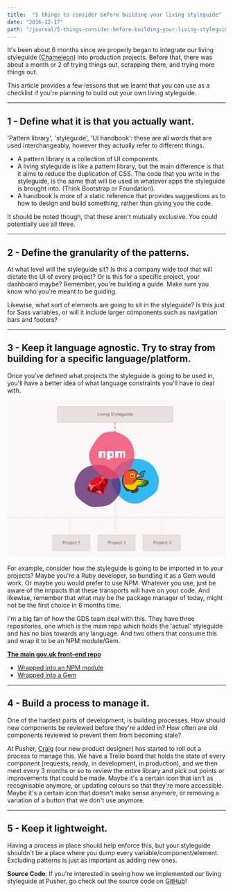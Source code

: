 ```yaml
---
title:  "5 things to consider before building your living styleguide"
date: "2016-12-17"
path: "/journal/5-things-consider-before-building-your-living-styleguide"
---
```


It's been about 6 months since we properly began to integrate our living styleguide ([Chameleon](/project/pusher-chameleon/)) into production projects. Before that, there was about a month or 2 of trying things out, scrapping them, and trying more things out.

This article provides a few lessons that we learnt that you can use as a checklist if you're planning to build out your own living styleguide.

* * *

## 1 - Define what it is that you actually want.
'Pattern library', 'styleguide', 'UI handbook': these are all words that are used interchangeably, however they actually refer to different things.

- A pattern library is a collection of UI components
- A living styleguide is like a pattern library, but the main difference is that it aims to reduce the duplication of CSS. The code that you write in the styleguide, is the same that will be used in whatever apps the styleguide is brought into. (Think Bootstrap or Foundation).
- A handbook is more of a static reference that provides suggestions as to how to design and build something, rather than giving you the code.

It should be noted though, that these aren't mutually exclusive. You could potentially use all three.

* * *

## 2 - Define the granularity of the patterns.
At what level will the styleguide sit? Is this a company wide tool that will dictate the UI of every project? Or is this for a specific project, your dashboard maybe? Remember, you're building a guide. Make sure you know who you're meant to be guiding.

Likewise, what sort of elements are going to sit in the styleguide? Is this just for Sass variables, or will it include larger components such as navigation bars and footers?

* * *

## 3 - Keep it language agnostic. Try to stray from building for a specific language/platform.
Once you've defined what projects the styleguide is going to be used in, you'll have a better idea of what language constraints you'll have to deal with.

![Importing Styleguides](./styleguides-importing.jpg)

For example, consider how the styleguide is going to be imported in to your projects? Maybe you're a Ruby developer, so bundling it as a Gem would work. Or maybe you would prefer to use NPM. Whatever you use, just be aware of the impacts that these transports will have on your code. And likewise, remember that what may be _the_ package manager of today, might not be the first choice in 6 months time.

I'm a big fan of how the GDS team deal with this. They have three repositories, one which is the main repo which holds the 'actual' styleguide and has no bias towards any language. And two others that consume this and wrap it to be an NPM module/Gem.

**[The main gov.uk front-end repo](https://github.com/alphagov/govuk_frontend_toolkit)**

- [Wrapped into an NPM module](https://github.com/alphagov/govuk_frontend_toolkit_npm)
- [Wrapped into a Gem](https://github.com/alphagov/govuk_frontend_toolkit_gem)

* * *

## 4 - Build a process to manage it.
One of the hardest parts of development, is building processes. How should new components be reviewed before they're added in? How often are old components reviewed to prevent them from becoming stale?

At Pusher, [Craig](https://twitter.com/_ctfd_uk) (our new product designer) has started to roll out a process to manage this. We have a Trello board that holds the state of every component (requests, ready, in development, in production), and we then meet every 3 months or so to review the entire library and pick out points or improvements that could be made. Maybe it's a certain icon that isn't as recognisable anymore, or  updating colours so that they're more accessible. Maybe it's a certain icon that doesn't make sense anymore, or removing a variation of a button that we don't use anymore.

* * *

## 5 - Keep it lightweight.
Having a process in place should help enforce this, but your styleguide shouldn't be a place where you dump every variable/component/element. Excluding patterns is just as important as adding new ones.

**Source Code**: If you're interested in seeing how we implemented our living styleguide at Pusher, go check out the source code on  [GitHub](https://github.com/pusher/chameleon)!